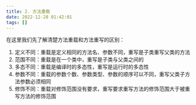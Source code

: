 ```yaml
---
title: 2. 方法重载  
date: 2022-12-28 01:42:01  
tags: []  
---
```


在这里我们先了解清楚方法重载和方法重写的区别：

1. 定义不同：重载是定义相同的方法名、参数不同，重写是子类重写父类的方法
2. 范围不同：重载是在一个类中，重写是子类与父类之间的
3. 多态不同：重载是编译时的多态性，重写是运行时的多态性
4. 参数不同：重载的参数个数、参数类型、参数的顺序可以不同，重写父类子方法参数必须相同
5. 修饰不同：重载对修饰范围没有要求，重写要求重写方法的修饰范围大于被重写方法的修饰范围



